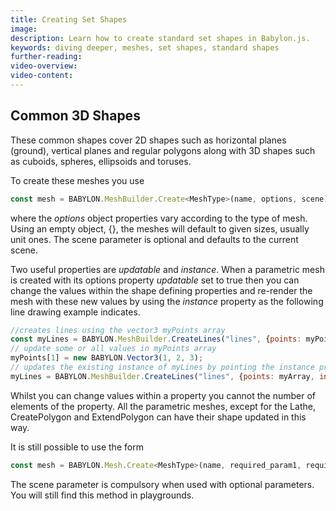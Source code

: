 ```yaml
---
title: Creating Set Shapes
image: 
description: Learn how to create standard set shapes in Babylon.js.
keywords: diving deeper, meshes, set shapes, standard shapes
further-reading:
video-overview:
video-content:
---
```


## Common 3D Shapes
These common shapes cover 2D shapes such as horizontal planes (ground), vertical planes and regular polygons along with 3D shapes such as cuboids, spheres, ellipsoids and toruses. 

To create these meshes you use
```javascript
const mesh = BABYLON.MeshBuilder.Create<MeshType>(name, options, scene);
```
where the *options* object properties vary according to the type of mesh. Using an empty object, {}, the meshes will default to given sizes, usually unit ones. The scene parameter is optional and defaults to the current scene.

Two useful properties are *updatable* and *instance*. When a parametric mesh is created with its options property *updatable* set to true then you can change the values within the shape defining properties and re-render the mesh with these new values by using the *instance* property as the following line drawing example indicates.


```javascript
//creates lines using the vector3 myPoints array
const myLines = BABYLON.MeshBuilder.CreateLines("lines", {points: myPoints});
// update some or all values in myPoints array
myPoints[1] = new BABYLON.Vector3(1, 2, 3);
// updates the existing instance of myLines by pointing the instance property to it
myLines = BABYLON.MeshBuilder.CreateLines("lines", {points: myArray, instance: myLines});
```

Whilst you can change values within a property you cannot the number of elements of the property. All the parametric meshes, except for the Lathe,  CreatePolygon and ExtendPolygon can have their shape updated in this way.

It is still possible to use the form

```javascript
const mesh = BABYLON.Mesh.Create<MeshType>(name, required_param1, required_param2, ..., scene, optional_parameter1, ........);
```
The scene parameter is compulsory when used with optional parameters. You will still find this method in playgrounds.
 
